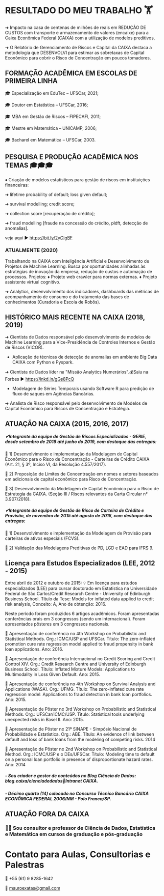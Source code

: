 # RESULTADO DO MEU TRABALHO 🏋️

➔ Impacto na casa de centenas de milhões de reais em REDUÇÃO DE CUSTOS com transporte e armazenamento de valores (encaixe) para a Caixa Econômica Federal (CAIXA) com a utilização de modelos preditivos.

➔ O Relatório de Gerenciamento de Riscos e Capital da CAIXA destaca a metodologia que DESENVOLVI para estimar as sobretaxas de Capital Econômico para cobrir o Risco de Concentração em poucos tomadores.


## FORMAÇÃO ACADÊMICA EM ESCOLAS DE PRIMEIRA LINHA

🎓 Especialização em EduTec – UFSCar, 2021;

🎓 Doutor em Estatística – UFSCar, 2016;

🎓 MBA em Gestão de Riscos – FIPECAFI, 2011;

🎓 Mestre em Matemática – UNICAMP, 2006;

🎓 Bacharel em Matemática – UFSCar, 2003.



## PESQUISA E PRODUÇÃO ACADÊMICA NOS TEMAS 🎓🎓🎓

♦ Criação de modelos estatísticos para gestão de riscos em instituições financeiras: 

➔ lifetime probability of default; loss given default; 

➔ survival modelling; credit score; 

➔ collection score [recuperação de crédito]; 

➔ fraud modelling [fraude na concessão do crédito, pldft, detecção de anomalias]. 

veja aqui ► https://bit.ly/2yGIgBF


### ATUALMENTE (2020)

Trabalhando na CAIXA com Inteligência Artificial e Desenvolvimento de Projetos de Machine Learning. Busca por oportunidades alinhadas às estratégias de inovação da empresa, redução de custos e automação de processos. Projetos: ♦ Projeto web crawler para normas externas. ♦ Projeto assistente virtual cognitivo.

➔ Analytics, desenvolvimento dos indicadores, dashboards das métricas de acompanhamento de consumo e do tratamento das bases de conhecimentos (Curadoria e Escola de Robôs).


## HISTÓRICO MAIS RECENTE NA CAIXA (2018, 2019)

➔ Cientista de Dados responsável pelo desenvolvimento de modelos de Machine Learning para a Vice-Presidência de Controles Internos e Gestão de Riscos (VICOR).
- Aplicação de técnicas de detecção de anomalias em ambiente Big Data CAIXA com Python e Pyspark.

➔ Cientista de Dados líder na "Missão Analytics Numerários".💰Saiu na Forbes ► https://lnkd.in/gGs8PcQ
- Modelagem de Séries Temporais usando Software R para predição de fluxo de saques em Agências Bancárias.

➔ Analista de Risco responsável pelo desenvolvimento de Modelos de Capital Econômico para Riscos de Concentração e Estratégia.


## ATUAÇÃO NA CAIXA (2015, 2016, 2017)

##### ✔Integrante da equipe de Gestão de Riscos Especializados - GERIE, desde setembro de 2018 até junho do 2019, com destaque das entregas:

🌟 1) Desenvolvimento e implementação da Modelagem de Capital Econômico para o Risco de Concentração - Carteiras de Crédito CAIXA (Art. 21, § 3º, Inciso VI, da Resolução 4.557/2017).

🌟 2) Proposição de Limites de Concentração em nomes e setores baseados em adicionais de capital econômico para Risco de Concentração.

🌟 3) Desenvolvimento da Modelagem de Capital Econômico para o Risco de Estrategia da CAIXA. (Seção III / Riscos relevantes da Carta Circular n° 3.907/2018).


##### ✔Integrante da equipe de Gestão de Risco de Carteira de Crédito e Provisão, de novembro de 2015 até agosto de 2018, com destaque das entregas:

🌟 1) Desenvolvimento e implementação da Modelagem de Provisão para carteiras de ativos especiais (FCVS).

🌟 2) Validação das Modelagens Preditivas de PD, LGD e EAD para IFRS 9.


## Licença para Estudos Especializados (LEE, 2012 - 2015) 
Entre abril de 2012 e outubro de 2015: 💡 Em licença para estudos especializados (LEE) para cursar doutorado em Estatística na Universidade Federal de São Carlos/Credit Research Centre - University of Edinburgh Business School. Título da Tese: Models for inflated data applied to credit risk analysis, Conceito: A, Ano de obtenção: 2016.


Neste período foram produzidos 6 artigos acadêmicos. Foram apresentadas conferências orais em 3 congressos (sendo um internacional). Foram apresentados pôsteres em 3 congressos nacionais.

🌟 Apresentação de conferência no 4th Workshop on Probabilistic and Statistical Methods. Org.: ICMC/USP and UFSCar. Título: The zero-inflated promotion cure rate regression model applied to fraud propensity in bank loan applications. Ano: 2016.

🌟 Apresentação de conferência Internacional no Credit Scoring and Credit Control XIV. Org.: Credit Research Centre and University of Edinburgh Business School. Título: Inflated Mixture Models: Applications to Multimodality in Loss Given Default. Ano: 2015.

🌟 Apresentação de conferência no 4th Workshop on Survival Analysis and Applications (WASA). Org.: UFMG. Título: The zero-inflated cure rate regression model: Applications to fraud detection in bank loan portfolios. Ano: 2015.

🌟 Apresentação de Pôster no 3rd Workshop on Probabilistic and Statistical Methods. Org.: UFSCar/ICMC/USP. Título: Statistical tools underlying unexpected risks in Basel II. Ano: 2015.

🌟 Apresentação de Pôster no 21º SINAPE - Simpósio Nacional de Probabilidade e Estatística. Org.: ABE. Título: An evidence of link between default and loss of bank loans from the modeling of competing risks. 2014

🌟 Apresentação de Pôster no 2nd Workshop on Probabilistic and Statistical Method. Org.: ICMC/USP e o DEs/UFSCar. Título: Modeling time to default on a personal loan portfolio in presence of disproportionate hazard rates. Ano: 2014 



##### - Sou criador e gestor de conteúdos no Blog Ciência de Dados: blog.caixa/cienciadedados🚦Intranet CAIXA.
##### - Décimo quarto (14) colocado no Concurso Técnico Bancário CAIXA ECONÔMICA FEDERAL 2006/NM - Polo Franca/SP.


## ATUAÇÃO FORA DA CAIXA
### 👨‍🏫 Sou consultor e professor de Ciência de Dados, Estatística e Matemática em cursos de graduação e pós-graduação


# Contato para Aulas, Consultorias e Palestras

📱 +55 (61) 9 8285-1642

📧 mauroexatas@gmail.com

